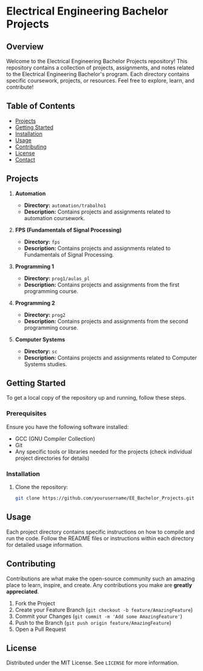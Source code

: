 # Electrical Engineering Bachelor Projects

## Overview

Welcome to the Electrical Engineering Bachelor Projects repository! This repository contains a collection of projects, assignments, and notes related to the Electrical Engineering Bachelor's program. Each directory contains specific coursework, projects, or resources. Feel free to explore, learn, and contribute!

## Table of Contents

- [Projects](#projects)
- [Getting Started](#getting-started)
- [Installation](#installation)
- [Usage](#usage)
- [Contributing](#contributing)
- [License](#license)
- [Contact](#contact)

## Projects

1. **Automation**
   - **Directory:** `automation/trabalho1`
   - **Description:** Contains projects and assignments related to automation coursework.

2. **FPS (Fundamentals of Signal Processing)**
   - **Directory:** `fps`
   - **Description:** Contains projects and assignments related to Fundamentals of Signal Processing.

3. **Programming 1**
   - **Directory:** `prog1/aulas_pl`
   - **Description:** Contains projects and assignments from the first programming course.

4. **Programming 2**
   - **Directory:** `prog2`
   - **Description:** Contains projects and assignments from the second programming course.

5. **Computer Systems**
   - **Directory:** `sc`
   - **Description:** Contains projects and assignments related to Computer Systems studies.

## Getting Started

To get a local copy of the repository up and running, follow these steps.

### Prerequisites

Ensure you have the following software installed:

- GCC (GNU Compiler Collection)
- Git
- Any specific tools or libraries needed for the projects (check individual project directories for details)

### Installation

1. Clone the repository:
   ```sh
   git clone https://github.com/yourusername/EE_Bachelor_Projects.git
   ```
   
## Usage

Each project directory contains specific instructions on how to compile and run the code. Follow the README files or instructions within each directory for detailed usage information.

## Contributing

Contributions are what make the open-source community such an amazing place to learn, inspire, and create. Any contributions you make are **greatly appreciated**.

1. Fork the Project
2. Create your Feature Branch (`git checkout -b feature/AmazingFeature`)
3. Commit your Changes (`git commit -m 'Add some AmazingFeature'`)
4. Push to the Branch (`git push origin feature/AmazingFeature`)
5. Open a Pull Request

## License

Distributed under the MIT License. See `LICENSE` for more information.
